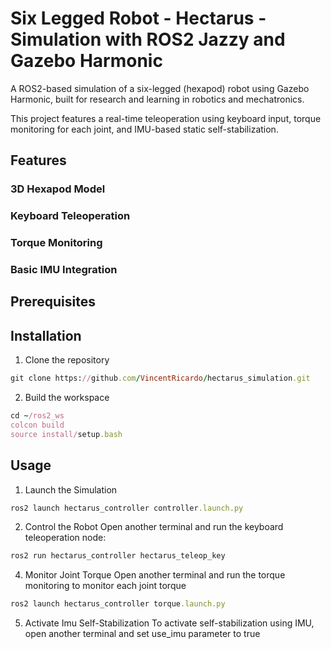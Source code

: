 # Six Legged Robot - Hectarus - Simulation with ROS2 Jazzy and Gazebo Harmonic
A ROS2-based simulation of a six-legged (hexapod) robot using Gazebo Harmonic, built for research and learning in robotics and mechatronics.

This project features a real-time teleoperation using keyboard input, torque monitoring for each joint, and IMU-based static self-stabilization.

## Features
### 3D Hexapod Model

### Keyboard Teleoperation

### Torque Monitoring

### Basic IMU Integration


## Prerequisites

## Installation
1. Clone the repository
```ruby
git clone https://github.com/VincentRicardo/hectarus_simulation.git
```
2. Build the workspace
```ruby
cd ~/ros2_ws
colcon build
source install/setup.bash
```

## Usage
1. Launch the Simulation
```ruby
ros2 launch hectarus_controller controller.launch.py
```
2. Control the Robot
Open another terminal and run the keyboard teleoperation node:
```ruby
ros2 run hectarus_controller hectarus_teleop_key
``` 
4. Monitor Joint Torque
Open another terminal and run the torque monitoring to monitor each joint torque
```ruby
ros2 launch hectarus_controller torque.launch.py
```
5. Activate Imu Self-Stabilization
To activate self-stabilization using IMU, open another terminal and set use_imu parameter to true

